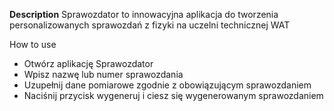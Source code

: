 <strong>Description</strong>
Sprawozdator to innowacyjna aplikacja do tworzenia personalizowanych sprawozdań z fizyki na uczelni technicznej WAT

How to use
- Otwórz aplikację Sprawozdator
- Wpisz nazwę lub numer sprawozdania
- Uzupełnij dane pomiarowe zgodnie z obowiązującym sprawozdaniem
- Naciśnij przycisk wygeneruj i ciesz się wygenerowanym sprawozdaniem

